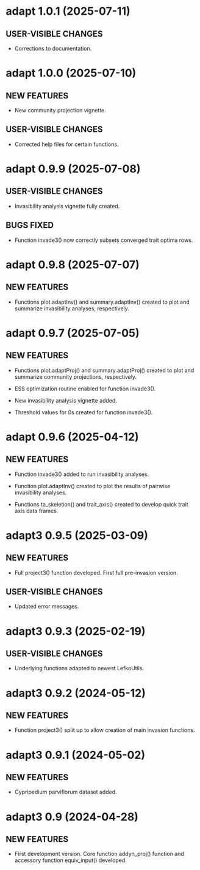 # adapt 1.0.1 (2025-07-11)

## USER-VISIBLE CHANGES

* Corrections to documentation.

# adapt 1.0.0 (2025-07-10)

## NEW FEATURES

* New community projection vignette.

## USER-VISIBLE CHANGES

* Corrected help files for certain functions.

# adapt 0.9.9 (2025-07-08)

## USER-VISIBLE CHANGES

* Invasibility analysis vignette fully created.

## BUGS FIXED

* Function invade3() now correctly subsets converged trait optima rows.

# adapt 0.9.8 (2025-07-07)

## NEW FEATURES

* Functions plot.adaptInv() and summary.adaptInv() created to plot and
  summarize invasibility analyses, respectively.

# adapt 0.9.7 (2025-07-05)

## NEW FEATURES

* Functions plot.adaptProj() and summary.adaptProj() created to plot and
  summarize community projections, respectively.

* ESS optimization routine enabled for function invade3().

* New invasibility analysis vignette added.

* Threshold values for 0s created for function invade3().

# adapt 0.9.6 (2025-04-12)

## NEW FEATURES

* Function invade3() added to run invasibility analyses.

* Function plot.adaptInv() created to plot the results of pairwise invasibility
  analyses.

* Functions ta_skeletion() and trait_axis() created to develop quick trait axis
  data frames.

# adapt3 0.9.5 (2025-03-09)

## NEW FEATURES

* Full project3() function developed. First full pre-invasion version.

## USER-VISIBLE CHANGES

* Updated error messages.

# adapt3 0.9.3 (2025-02-19)

## USER-VISIBLE CHANGES

* Underlying functions adapted to newest LefkoUtils.

# adapt3 0.9.2 (2024-05-12)

## NEW FEATURES

* Function project3() split up to allow creation of main invasion functions.

# adapt3 0.9.1 (2024-05-02)

## NEW FEATURES

* Cypripedium parviflorum dataset added.

# adapt3 0.9 (2024-04-28)

## NEW FEATURES

* First development version. Core function addyn_proj() function and
  accessory function equiv_input() developed.


